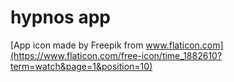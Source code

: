 # hypnos app

[App icon made by Freepik from www.flaticon.com](https://www.flaticon.com/free-icon/time_1882610?term=watch&page=1&position=10)
